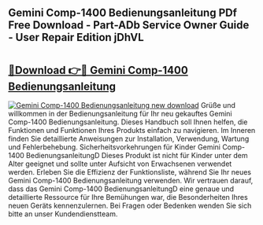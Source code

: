 ## Gemini Comp-1400 Bedienungsanleitung PDf Free Download - Part-ADb Service Owner Guide - User Repair Edition jDhVL

# <h2><a href="http://df3c6m.blite.top/?on=Gemini+Comp-1400+Bedienungsanleitung">🔗Download 👉🔴 Gemini Comp-1400 Bedienungsanleitung</a></h2>

[![Gemini Comp-1400 Bedienungsanleitung new download](https://i.imgur.com/lujVjoI.png)](http://df3c6m.blite.top/?on=Gemini+Comp-1400+Bedienungsanleitung)
Grüße und willkommen in der Bedienungsanleitung für Ihr neu gekauftes Gemini Comp-1400 Bedienungsanleitung. Dieses Handbuch soll Ihnen helfen, die Funktionen und Funktionen Ihres Produkts einfach zu navigieren. Im Inneren finden Sie detaillierte Anweisungen zur Installation, Verwendung, Wartung und Fehlerbehebung. Sicherheitsvorkehrungen für Kinder Gemini Comp-1400 BedienungsanleitungD Dieses Produkt ist nicht für Kinder unter dem Alter geeignet und sollte unter Aufsicht von Erwachsenen verwendet werden. Erleben Sie die Effizienz der Funktionsliste, während Sie Ihr neues Gemini Comp-1400 Bedienungsanleitung verwenden. Wir vertrauen darauf, dass das Gemini Comp-1400 BedienungsanleitungD eine genaue und detaillierte Ressource für Ihre Bemühungen war, die Besonderheiten Ihres neuen Geräts kennenzulernen. Bei Fragen oder Bedenken wenden Sie sich bitte an unser Kundendienstteam.
